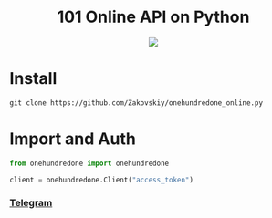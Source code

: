 
<h1 align="center">
  <br>
  101 Online API on Python
  <br>
</h1>

<p align="center">
  <a href="https://discord.gg/AsYzxRfT6J"><img src="https://bit.ly/32neyjM"></a>
</p>

# Install
```
git clone https://github.com/Zakovskiy/onehundredone_online.py
```

# Import and Auth
```python
from onehundredone import onehundredone

client = onehundredone.Client("access_token")
```

### [Telegram](https://t.me/zakovskiy)
